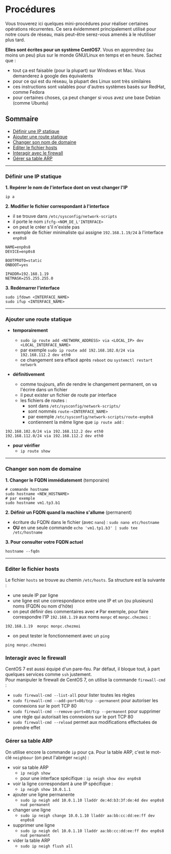 # Procédures

Vous trouverez ici quelques mini-procédures pour réaliser certaines opérations récurrentes. Ce sera évidemment principalement utilisé pour notre cours de réseau, mais peut-être serez-vous amenés à le réutiliser plus tard.  

**Elles sont écrites pour un système CentOS7**. Vous en apprendrez (au moins un peu) plus sur le monde GNU/Linux en temps et en heure. Sachez que :
* tout ça est faisable (pour la plupart) sur Windows et Mac. Vous demanderez à google des équivalents
* pour ce qui est du réseau, la plupart des Linux sont très similaires
* ces instructions sont valables pour d'autres systèmes basés sur RedHat, comme Fedora
* pour certaines choses, ça peut changer si vous avez une base Debian (comme Ubuntu)

## Sommaire

* [Définir une IP statique](#définir-une-ip-statique)
* [Ajouter une route statique](#ajouter-une-route-statique)
* [Changer son nom de domaine](#changer-son-nom-de-domaine)
* [Editer le fichier hosts](#editer-le-fichier-hosts)
* [Interagir avec le firewall](#interagir-avec-le-firewall)
* [Gérer sa table ARP](#gérer-sa-table-arp)


---

### Définir une IP statique
**1. Repérer le nom de l'interface dont on veut changer l'IP**
```
ip a
```
**2. Modifier le fichier correspondant à l'interface**
* il se trouve dans `/etc/sysconfig/network-scripts`
* il porte le nom `ifcfg-<NOM_DE_L'INTERFACE>`
* on peut le créer s'il n'existe pas
* exemple de fichier minimaliste qui assigne `192.168.1.19/24` à l'interface `enp0s8`
```
NAME=enp0s8
DEVICE=enp0s8

BOOTPROTO=static
ONBOOT=yes

IPADDR=192.168.1.19
NETMASK=255.255.255.0
```
**3. Redémarrer l'interface**
```
sudo ifdown <INTERFACE_NAME>
sudo ifup <INTERFACE_NAME>
```

---

### Ajouter une route statique

* **temporairement**
  * `sudo ip route add <NETWORK_ADDRESS> via <LOCAL_IP> dev <LOCAL_INTERFACE_NAME>`
  * par exemple `sudo ip route add 192.168.102.0/24 via 192.168.112.2 dev eth0`
  * ce changement sera effacé après `reboot` ou `systemctl restart network`

* **définitivement**
  * comme toujours, afin de rendre le changement permanent, on va l'écrire dans un fichier
  * il peut exister un fichier de route par interface
  * les fichiers de routes :
    * sont dans `/etc/sysconfig/network-scripts/`
    * sont nommés `route-<INTERFACE_NAME>`
    * par exemple `/etc/sysconfig/network-scripts/route-enp0s8`
    * contiennent la même ligne que `ip route add` : 
```
192.168.102.0/24 via 192.168.112.2 dev eth0
192.168.112.0/24 via 192.168.112.2 dev eth0
```

* **pour vérifier**
  * `ip route show`
  
---

### Changer son nom de domaine

**1. Changer le FQDN immédiatement** (temporaire)
```
# commande hostname
sudo hostname <NEW_HOSTNAME>
# par exemple
sudo hostname vm1.tp3.b1
```
**2. Définir un FQDN quand la machine s'allume** (permanent)
* écriture du FQDN dans le fichier (avec `nano`) : `sudo nano etc/hostname`
* **OU** en une seule commande `echo 'vm1.tp1.b3' | sudo tee /etc/hostname`

**3. Pour consulter votre FQDN actuel**
```
hostname --fqdn
```

---

### Editer le fichier hosts

Le fichier `hosts` se trouve au chemin `/etc/hosts`. Sa structure est la suivante :
* une seule IP par ligne
* une ligne est une correspondance entre une IP et un (ou plusieurs) noms (FQDN ou nom d'hôte)
* on peut définir des commentaires avec `#`
Par exemple, pour faire correspondre l'IP `192.168.1.19` aux noms `monpc` et `monpc.chezmoi` :
```
192.168.1.19  monpc monpc.chezmoi
```
* on peut tester le fonctionnement avec un `ping`
```
ping monpc.chezmoi
```

### Interagir avec le firewall

CentOS 7 est aussi équipé d'un pare-feu. Par défaut, il bloque tout, à part quelques services comme `ssh` justement.  
Pour manipuler le firewall de CentOS 7, on utilise la commande `firewall-cmd` :
* `sudo firewall-cmd --list-all` pour lister toutes les règles
* `sudo firewall-cmd --add-port=80/tcp --permanent` pour autoriser les connexions sur le port TCP 80 
* `sudo firewall-cmd --remove-port=80/tcp --permanent` pour supprimer une règle qui autorisait les connexions sur le port TCP 80 
* `sudo firewall-cmd --reload` permet aux modifications effectuées de prendre effet

### Gérer sa table ARP

On utilise encore la commande `ip` pour ça. Pour la table ARP, c'est le mot-clé `neighbour` (on peut l'abréger `neigh`) :
* voir sa table ARP 
  * `ip neigh show`
  * pour une interface spécifique : `ip neigh show dev enp0s8`
* voir la ligne correspondant à une IP spécifique :
  * `ip neigh show 10.0.1.1`
* ajouter une ligne permanente
  * `sudo ip neigh add 10.0.1.10 lladdr de:4d:b3:3f:de:4d dev enp0s8 nud permanent`
* changer une ligne
  * `sudo ip neigh change 10.0.1.10 lladdr aa:bb:cc:dd:ee:ff dev enp0s8`
* supprimer une ligne
  * `sudo ip neigh del 10.0.1.10 lladdr aa:bb:cc:dd:ee:ff dev enp0s8 nud permanent`
* vider la table ARP
  * `sudo ip neigh flush all`
